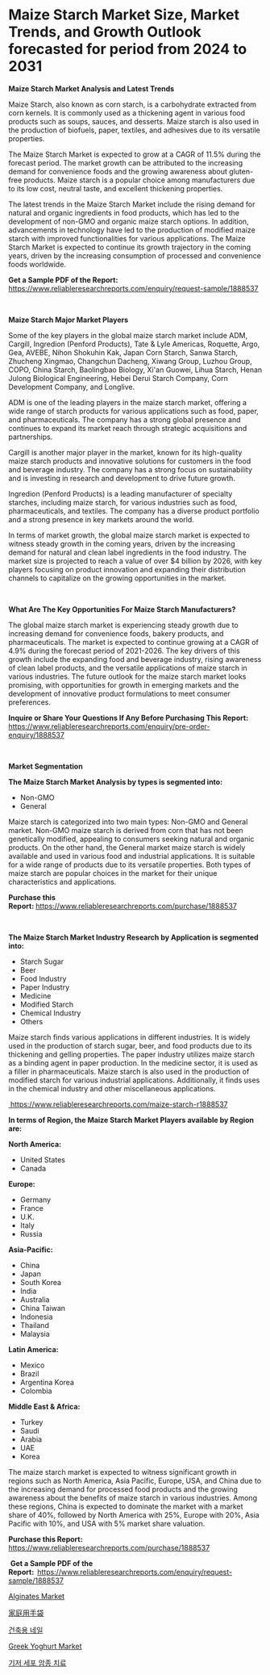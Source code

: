 <p><h1>Maize Starch Market Size, Market Trends, and Growth Outlook forecasted for period from 2024 to 2031</h1></p><p><strong>Maize Starch Market Analysis and Latest Trends</strong></p>
<p><p>Maize Starch, also known as corn starch, is a carbohydrate extracted from corn kernels. It is commonly used as a thickening agent in various food products such as soups, sauces, and desserts. Maize starch is also used in the production of biofuels, paper, textiles, and adhesives due to its versatile properties.</p><p>The Maize Starch Market is expected to grow at a CAGR of 11.5% during the forecast period. The market growth can be attributed to the increasing demand for convenience foods and the growing awareness about gluten-free products. Maize starch is a popular choice among manufacturers due to its low cost, neutral taste, and excellent thickening properties. </p><p>The latest trends in the Maize Starch Market include the rising demand for natural and organic ingredients in food products, which has led to the development of non-GMO and organic maize starch options. In addition, advancements in technology have led to the production of modified maize starch with improved functionalities for various applications. The Maize Starch Market is expected to continue its growth trajectory in the coming years, driven by the increasing consumption of processed and convenience foods worldwide.</p></p>
<p><strong>Get a Sample PDF of the Report:&nbsp;</strong> <a href="https://www.reliableresearchreports.com/enquiry/request-sample/1888537">https://www.reliableresearchreports.com/enquiry/request-sample/1888537</a></p>
<p>&nbsp;</p>
<p><strong>Maize Starch Major Market Players</strong></p>
<p><p>Some of the key players in the global maize starch market include ADM, Cargill, Ingredion (Penford Products), Tate & Lyle Americas, Roquette, Argo, Gea, AVEBE, Nihon Shokuhin Kak, Japan Corn Starch, Sanwa Starch, Zhucheng Xingmao, Changchun Dacheng, Xiwang Group, Luzhou Group, COPO, China Starch, Baolingbao Biology, Xi'an Guowei, Lihua Starch, Henan Julong Biological Engineering, Hebei Derui Starch Company, Corn Development Company, and Longlive.</p><p>ADM is one of the leading players in the maize starch market, offering a wide range of starch products for various applications such as food, paper, and pharmaceuticals. The company has a strong global presence and continues to expand its market reach through strategic acquisitions and partnerships.</p><p>Cargill is another major player in the market, known for its high-quality maize starch products and innovative solutions for customers in the food and beverage industry. The company has a strong focus on sustainability and is investing in research and development to drive future growth.</p><p>Ingredion (Penford Products) is a leading manufacturer of specialty starches, including maize starch, for various industries such as food, pharmaceuticals, and textiles. The company has a diverse product portfolio and a strong presence in key markets around the world.</p><p>In terms of market growth, the global maize starch market is expected to witness steady growth in the coming years, driven by the increasing demand for natural and clean label ingredients in the food industry. The market size is projected to reach a value of over $4 billion by 2026, with key players focusing on product innovation and expanding their distribution channels to capitalize on the growing opportunities in the market.</p></p>
<p>&nbsp;</p>
<p><strong>What Are The Key Opportunities For Maize Starch Manufacturers?</strong></p>
<p><p>The global maize starch market is experiencing steady growth due to increasing demand for convenience foods, bakery products, and pharmaceuticals. The market is expected to continue growing at a CAGR of 4.9% during the forecast period of 2021-2026. The key drivers of this growth include the expanding food and beverage industry, rising awareness of clean label products, and the versatile applications of maize starch in various industries. The future outlook for the maize starch market looks promising, with opportunities for growth in emerging markets and the development of innovative product formulations to meet consumer preferences.</p></p>
<p><strong>Inquire or Share Your Questions If Any Before Purchasing This Report:</strong> <a href="https://www.reliableresearchreports.com/enquiry/pre-order-enquiry/1888537">https://www.reliableresearchreports.com/enquiry/pre-order-enquiry/1888537</a></p>
<p>&nbsp;</p>
<p><strong>Market Segmentation</strong></p>
<p><strong>The Maize Starch Market Analysis by types is segmented into:</strong></p>
<p><ul><li>Non-GMO</li><li>General</li></ul></p>
<p><p>Maize starch is categorized into two main types: Non-GMO and General market. Non-GMO maize starch is derived from corn that has not been genetically modified, appealing to consumers seeking natural and organic products. On the other hand, the General market maize starch is widely available and used in various food and industrial applications. It is suitable for a wide range of products due to its versatile properties. Both types of maize starch are popular choices in the market for their unique characteristics and applications.</p></p>
<p><strong>Purchase this Report:&nbsp;</strong><a href="https://www.reliableresearchreports.com/purchase/1888537">https://www.reliableresearchreports.com/purchase/1888537</a></p>
<p>&nbsp;</p>
<p><strong>The Maize Starch Market Industry Research by Application is segmented into:</strong></p>
<p><ul><li>Starch Sugar</li><li>Beer</li><li>Food Industry</li><li>Paper Industry</li><li>Medicine</li><li>Modified Starch</li><li>Chemical Industry</li><li>Others</li></ul></p>
<p><p>Maize starch finds various applications in different industries. It is widely used in the production of starch sugar, beer, and food products due to its thickening and gelling properties. The paper industry utilizes maize starch as a binding agent in paper production. In the medicine sector, it is used as a filler in pharmaceuticals. Maize starch is also used in the production of modified starch for various industrial applications. Additionally, it finds uses in the chemical industry and other miscellaneous applications.</p></p>
<p><a href="https://www.reliableresearchreports.com/maize-starch-r1888537">&nbsp;https://www.reliableresearchreports.com/maize-starch-r1888537</a></p>
<p><strong>In terms of Region, the Maize Starch Market Players available by Region are:</strong></p>
<p>
    <p> <strong> North America: </strong>
        <ul>
            <li>United States</li>
            <li>Canada</li>
        </ul>
        </p> 
    <p> <strong> Europe: </strong>
        <ul>
            <li>Germany</li>
            <li>France</li>
            <li>U.K.</li>
            <li>Italy</li>
            <li>Russia</li>
        </ul>
        </p> 
    <p> <strong> Asia-Pacific: </strong>
        <ul>
            <li>China</li>
            <li>Japan</li>
            <li>South Korea</li>
            <li>India</li>
            <li>Australia</li>
            <li>China Taiwan</li>
            <li>Indonesia</li>
            <li>Thailand</li>
            <li>Malaysia</li>
        </ul>
        </p> 
    <p> <strong> Latin America: </strong>
        <ul>
            <li>Mexico</li>
            <li>Brazil</li>
            <li>Argentina Korea</li>
            <li>Colombia</li>
        </ul>
        </p> 
    <p> <strong> Middle East & Africa: </strong>
        <ul>
            <li>Turkey</li>
            <li>Saudi</li>
            <li>Arabia</li>
            <li>UAE</li>
            <li>Korea</li>
        </ul>
    </p>
    </p>
<p><p>The maize starch market is expected to witness significant growth in regions such as North America, Asia Pacific, Europe, USA, and China due to the increasing demand for processed food products and the growing awareness about the benefits of maize starch in various industries. Among these regions, China is expected to dominate the market with a market share of 40%, followed by North America with 25%, Europe with 20%, Asia Pacific with 10%, and USA with 5% market share valuation.</p></p>
<p><strong>Purchase this Report: </strong><a href="https://www.reliableresearchreports.com/purchase/1888537">https://www.reliableresearchreports.com/purchase/1888537</a></p>
<p>&nbsp;<strong>Get a Sample PDF of the Report:&nbsp;&nbsp;</strong><a href="https://www.reliableresearchreports.com/enquiry/request-sample/1888537">https://www.reliableresearchreports.com/enquiry/request-sample/1888537</a></p>
<p><strong></strong></p>
<p><p><a href="https://github.com/sonuprakash1/Market-Research-Report-List-2/blob/main/alginates-market.md">Alginates Market</a></p><p><a href="https://github.com/EmoryYundt1935/Market-Research-Report-List-1/blob/main/124990118655.md">家庭用手袋</a></p><p><a href="https://github.com/CliftonFisher9067/Market-Research-Report-List-1/blob/main/417709017357.md">건축용 네일</a></p><p><a href="https://github.com/jhcraigie/Market-Research-Report-List-2/blob/main/greek-yoghurt-market.md">Greek Yoghurt Market</a></p><p><a href="https://github.com/vskv4779xr1/Market-Research-Report-List-1/blob/main/661319617356.md">기저 세포 암종 치료</a></p></p>